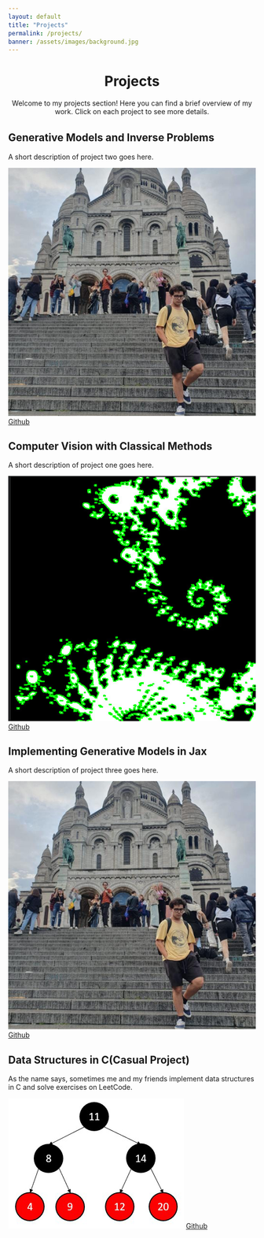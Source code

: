 ```yaml
---
layout: default
title: "Projects"
permalink: /projects/
banner: /assets/images/background.jpg
---
```





<div style="text-align:center; margin-bottom: 2rem;">
  <h1>Projects</h1>
  <p>Welcome to my projects section! Here you can find a brief overview of my work. Click on each project to see more details.</p>
</div>

<div class="projects-container">

<!-- Project 1 -->
  <div class="project-card">
    <h2>Generative Models and Inverse Problems</h2>
    <p>A short description of project two goes here.</p>
    <div class="project-icons">
    <i class="devicon-python-plain colored" title="Python"></i>
    <i class="devicon-jupyter-plain colored" title="JAX"></i>
    </div>

  <div class="project-image-container">
    <img src="/assets/images/profile.png" alt="Project 1 image" class="project-image">
    <a href="https://github.com/EwerthonMelzani/PRE_Compressed_Sensing_using_Generative_Models" class="read-more-link">Github</a>
  </div>
  </div>

  <!-- Project 2 -->
  <div class="project-card">
  <h2>Computer Vision with Classical Methods</h2>
  <p>A short description of project one goes here.</p>

  <div class="project-icons">
  <i class="devicon-cplusplus-plain colored" title="C++"></i>
  </div>

  <div class="project-image-container">
    <img src="/assets/images/chanvelse.png" alt="Project 2 image" class="project-image">
    <a href="https://github.com/Sh3xe/edge-detector" class="read-more-link">Github</a>
  </div>
  </div>


  <!-- Project 3 -->
  <div class="project-card">
    <h2>Implementing Generative Models in Jax</h2>
    <p>A short description of project three goes here.</p>
    <div class="project-icons">
    <i class="devicon-python-plain colored" title="Python (JAX)"></i>
    <i class="devicon-jupyter-plain colored" title="JAX"></i>
    </div>

  <div class="project-image-container">
    <img src="/assets/images/profile.png" alt="Project 3 image" class="project-image">
    <a href="https://github.com/EwerthonMelzani/Stable_Diffusion" class="read-more-link">Github</a>
  </div>
  </div>

  <!-- Project 4 -->
  <div class="project-card">
    <h2>Data Structures in C(Casual Project)</h2>
    <p>As the name says, sometimes me and my friends implement data structures in C and solve exercises on LeetCode.</p>
    <div class="project-icons">
    <i class="devicon-c-plain colored" title="C"></i>
    </div>

  <div class="project-image-container">
    <img src="/assets/images/c.png" alt="Project 4 image" class="project-image">
    <a href="https://github.com/EwerthonMelzani/Friends_of_C" class="read-more-link">Github</a>
  </div>
  </div>

</div>
